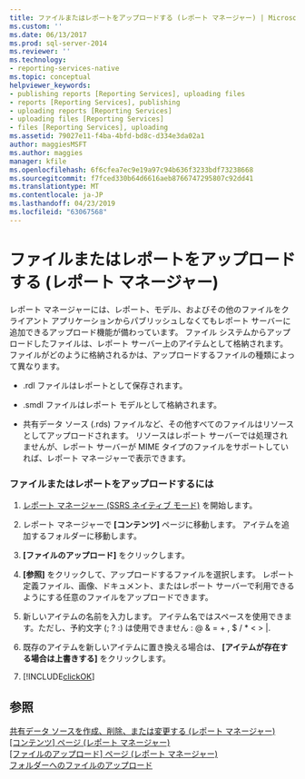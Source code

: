 ```yaml
---
title: ファイルまたはレポートをアップロードする (レポート マネージャー) | Microsoft Docs
ms.custom: ''
ms.date: 06/13/2017
ms.prod: sql-server-2014
ms.reviewer: ''
ms.technology:
- reporting-services-native
ms.topic: conceptual
helpviewer_keywords:
- publishing reports [Reporting Services], uploading files
- reports [Reporting Services], publishing
- uploading reports [Reporting Services]
- uploading files [Reporting Services]
- files [Reporting Services], uploading
ms.assetid: 79027e11-f4ba-4bfd-bd8c-d334e3da02a1
author: maggiesMSFT
ms.author: maggies
manager: kfile
ms.openlocfilehash: 6f6cfea7ec9e19a97c94b636f3233bdf73238668
ms.sourcegitcommit: f7fced330b64d6616aeb8766747295807c92dd41
ms.translationtype: MT
ms.contentlocale: ja-JP
ms.lasthandoff: 04/23/2019
ms.locfileid: "63067568"
---
```

# <a name="upload-a-file-or-report-report-manager"></a>ファイルまたはレポートをアップロードする (レポート マネージャー)
  レポート マネージャーには、レポート、モデル、およびその他のファイルをクライアント アプリケーションからパブリッシュしなくてもレポート サーバーに追加できるアップロード機能が備わっています。 ファイル システムからアップロードしたファイルは、レポート サーバー上のアイテムとして格納されます。 ファイルがどのように格納されるかは、アップロードするファイルの種類によって異なります。  
  
-   .rdl ファイルはレポートとして保存されます。  
  
-   .smdl ファイルはレポート モデルとして格納されます。  
  
-   共有データ ソース (.rds) ファイルなど、その他すべてのファイルはリソースとしてアップロードされます。 リソースはレポート サーバーでは処理されませんが、レポート サーバーが MIME タイプのファイルをサポートしていれば、レポート マネージャーで表示できます。  
  
### <a name="to-upload-a-file-or-report"></a>ファイルまたはレポートをアップロードするには  
  
1.  [レポート マネージャー &#40;SSRS ネイティブ モード&#41;](../report-manager-ssrs-native-mode.md) を開始します。  
  
2.  レポート マネージャーで **[コンテンツ]** ページに移動します。 アイテムを追加するフォルダーに移動します。  
  
3.  **[ファイルのアップロード]** をクリックします。  
  
4.  **[参照]** をクリックして、アップロードするファイルを選択します。 レポート定義ファイル、画像、ドキュメント、またはレポート サーバーで利用できるようにする任意のファイルをアップロードできます。  
  
5.  新しいアイテムの名前を入力します。 アイテム名ではスペースを使用できます。ただし、予約文字 (; ? :) は使用できません : \@ & = + , $ / * \< > |.  
  
6.  既存のアイテムを新しいアイテムに置き換える場合は、 **[アイテムが存在する場合は上書きする]** をクリックします。  
  
7.  [!INCLUDE[clickOK](../../includes/clickok-md.md)]  
  
## <a name="see-also"></a>参照  
 [共有データ ソースを作成、削除、または変更する (レポート マネージャー)](../create-delete-or-modify-a-shared-data-source-report-manager.md)   
 [[コンテンツ] ページ (レポート マネージャー)](../contents-page-report-manager.md)   
 [[ファイルのアップロード] ページ (レポート マネージャー)](../upload-file-page-report-manager.md)   
 [フォルダーへのファイルのアップロード](../report-server/upload-files-to-a-folder.md)  
  
  
